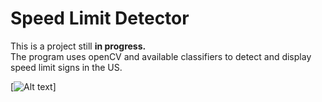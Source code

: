 # Speed Limit Detector
This is a project still <b>in progress.</b><br>
The program uses openCV and available classifiers to detect and display speed limit signs in the US.


[![Alt text](https://github.com/WNewsome/Speed-Limit-Detector/Capture.jfif?raw=true)]
